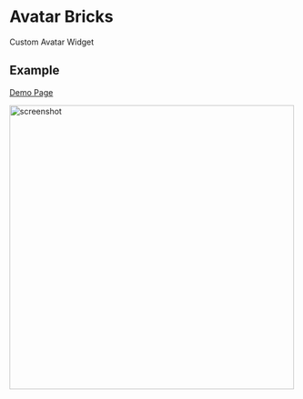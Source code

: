 # Avatar Bricks

Custom Avatar Widget

## Example

[Demo Page](../../lib/brick/avatar/demo_page.dart)

[<img src="https://github.com/congson99/bricks/blob/son/refactor/bricks/_avatar/assets/avatar_screenshot.PNG?raw=true" alt="screenshot" width="500" />](../../lib/brick/avatar/demo_page.dart)
